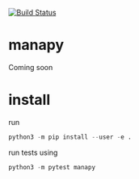 [![Build Status](https://travis-ci.org/imadki/manapy.svg?branch=manapy_hpc)](https://travis-ci.org/imad/manapy)
# manapy
Coming soon

# install

run 

```python
python3 -m pip install --user -e .
```

run tests using

```python
python3 -m pytest manapy 
```


